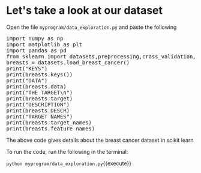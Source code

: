 # Let's take a look at our dataset

Open the file `myprogram/data_exploration.py` and paste the following

<pre class="file" data-filename="myprogram/linear_regression.py" data-target="replace">
import numpy as np
import matplotlib as plt
import pandas as pd
from sklearn import datasets,preprocessing,cross_validation,neighbors,model_selection
breasts = datasets.load_breast_cancer()
print("KEYS")
print(breasts.keys())
print("DATA")
print(breasts.data)
print("THE TARGET\n")
print(breasts.target)
print("DESCRIPTION")
print(breasts.DESCR)
print("TARGET NAMES")
print(breasts.target_names)
print(breasts.feature_names)
</pre>

The above code gives details about the breast cancer dataset in scikit learn

To run the code, run the following in the terminal:

`python myprogram/data_exploration.py`{{execute}}
